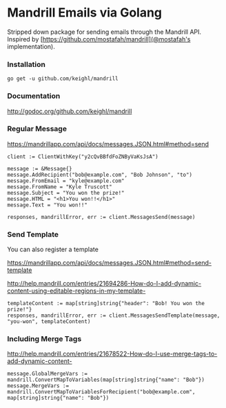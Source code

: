 # Mandrill Emails via Golang

Stripped down package for sending emails through the Mandrill API. Inspired by [https://github.com/mostafah/mandrill](@mostafah's implementation).

### Installation

    go get -u github.com/keighl/mandrill

### Documentation

http://godoc.org/github.com/keighl/mandrill

### Regular Message

https://mandrillapp.com/api/docs/messages.JSON.html#method=send

    client := ClientWithKey("y2cQvBBfdFoZNByVaKsJsA")

    message := &Message{}
    message.AddRecipient("bob@example.com", "Bob Johnson", "to")
    message.FromEmail = "kyle@example.com"
    message.FromName = "Kyle Truscott"
    message.Subject = "You won the prize!"
    message.HTML = "<h1>You won!!</h1>"
    message.Text = "You won!!"

    responses, mandrillError, err := client.MessagesSend(message)

### Send Template

You can also register a template

https://mandrillapp.com/api/docs/messages.JSON.html#method=send-template

http://help.mandrill.com/entries/21694286-How-do-I-add-dynamic-content-using-editable-regions-in-my-template-

    templateContent := map[string]string{"header": "Bob! You won the prize!"}
    responses, mandrillError, err := client.MessagesSendTemplate(message, "you-won", templateContent)

### Including Merge Tags

http://help.mandrill.com/entries/21678522-How-do-I-use-merge-tags-to-add-dynamic-content-

    message.GlobalMergeVars := mandrill.ConvertMapToVariables(map[string]string{"name": "Bob"})
    message.MergeVars := mandrill.ConvertMapToVariablesForRecipient("bob@example.com", map[string]string{"name": "Bob"})

